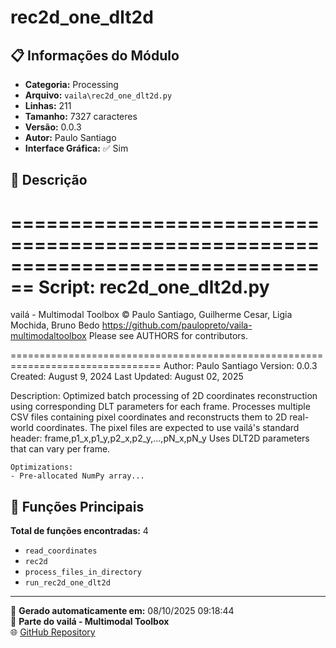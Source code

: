 # rec2d_one_dlt2d

## 📋 Informações do Módulo

- **Categoria:** Processing
- **Arquivo:** `vaila\rec2d_one_dlt2d.py`
- **Linhas:** 211
- **Tamanho:** 7327 caracteres
- **Versão:** 0.0.3
- **Autor:** Paulo Santiago
- **Interface Gráfica:** ✅ Sim

## 📖 Descrição


================================================================================
Script: rec2d_one_dlt2d.py
================================================================================

vailá - Multimodal Toolbox
© Paulo Santiago, Guilherme Cesar, Ligia Mochida, Bruno Bedo
https://github.com/paulopreto/vaila-multimodaltoolbox
Please see AUTHORS for contributors.

================================================================================
Author: Paulo Santiago
Version: 0.0.3
Created: August 9, 2024
Last Updated: August 02, 2025

Description:
    Optimized batch processing of 2D coordinates reconstruction using corresponding DLT parameters for each frame.
    Processes multiple CSV files containing pixel coordinates and reconstructs them to 2D real-world coordinates.
    The pixel files are expected to use vailá's standard header:
      frame,p1_x,p1_y,p2_x,p2_y,...,pN_x,pN_y
    Uses DLT2D parameters that can vary per frame.

    Optimizations:
    - Pre-allocated NumPy array...

## 🔧 Funções Principais

**Total de funções encontradas:** 4

- `read_coordinates`
- `rec2d`
- `process_files_in_directory`
- `run_rec2d_one_dlt2d`




---

📅 **Gerado automaticamente em:** 08/10/2025 09:18:44  
🔗 **Parte do vailá - Multimodal Toolbox**  
🌐 [GitHub Repository](https://github.com/vaila-multimodaltoolbox/vaila)
